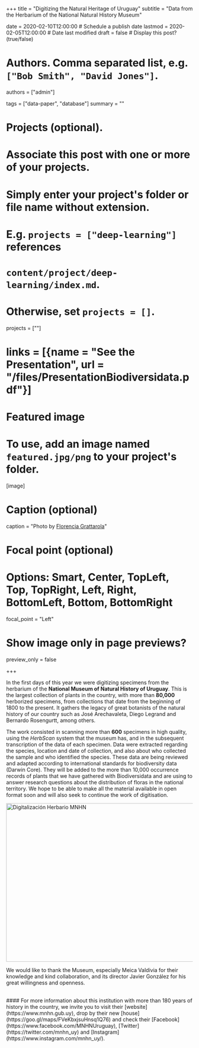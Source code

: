 +++
title = "Digitizing the Natural Heritage of Uruguay"
subtitle = "Data from the Herbarium of the National Natural History Museum"

date = 2020-02-10T12:00:00  # Schedule a publish date
lastmod = 2020-02-05T12:00:00  # Date last modified
draft = false  # Display this post? (true/false)

# Authors. Comma separated list, e.g. `["Bob Smith", "David Jones"]`.
authors = ["admin"]

tags = ["data-paper", "database"]
summary = ""

# Projects (optional).
#   Associate this post with one or more of your projects.
#   Simply enter your project's folder or file name without extension.
#   E.g. `projects = ["deep-learning"]` references 
#   `content/project/deep-learning/index.md`.
#   Otherwise, set `projects = []`.
projects = [""]

# links = [{name = "See the Presentation", url = "/files/PresentationBiodiversidata.pdf"}]

# Featured image
# To use, add an image named `featured.jpg/png` to your project's folder. 
[image]
  # Caption (optional)
  caption = "Photo by [Florencia Grattarola](https://flograttarola.com/)"

  # Focal point (optional)
  # Options: Smart, Center, TopLeft, Top, TopRight, Left, Right, BottomLeft, Bottom, BottomRight
  focal_point = "Left"

  # Show image only in page previews?
  preview_only = false

+++

In the first days of this year we were digitizing specimens from the herbarium of the **National Museum of Natural History of Uruguay**. This is the largest collection of plants in the country, with more than **80,000** herborized specimens, from collections that date from the beginning of 1800 to the present. It gathers the legacy of great botanists of the natural history of our country such as José Arechavaleta, Diego Legrand and Bernardo Rosengurtt, among others.

The work consisted in scanning more than **600** specimens in high quality, using the *HerbScan* system that the museum has, and in the subsequent transcription of the data of each specimen. Data were extracted regarding the species, location and date of collection, and also about who collected the sample and who identified the species. These data are being reviewed and adapted according to international standards for biodiversity data (Darwin Core). They will be added to the more than 10,000 occurrence records of plants that we have gathered with Biodiversidata and are using to answer research questions about the distribution of floras in the national territory. We hope to be able to make all the material available in open format soon and will also seek to continue the work of digitisation.   


<a data-flickr-embed="true" data-header="true" data-footer="true" href="https://www.flickr.com/gp/biodiversidata/18cM43" title="Digitalización Herbario MNHN"><img src="https://live.staticflickr.com/65535/49515875877_9e9ae559a3_z.jpg" width="640" height="427" alt="Digitalización Herbario MNHN"></a><script async src="//embedr.flickr.com/assets/client-code.js" charset="utf-8"></script>
<br>

We would like to thank the Museum, especially Meica Valdivia for their knowledge and kind collaboration, and its director Javier González for his great willingness and openness.     

<br>
#### For more information about this institution with more than 180 years of history in the country, we invite you to visit their [website](https://www.mnhn.gub.uy), drop by their new [house](https://goo.gl/maps/FVeKbxjsuHnsq1Q76) and check their [Facebook](https://www.facebook.com/MNHNUruguay), [Twitter](https://twitter.com/mnhn_uy) and [Instagram](https://www.instagram.com/mnhn_uy/).